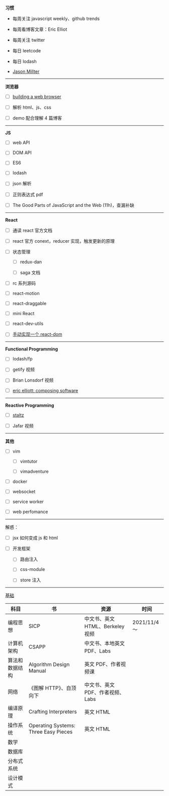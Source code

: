 **习惯**

- 每周关注 javascript weekly、github trends

- 每周看博客文章：Eric Elliot

- 每周关注 twitter

- 每日 leetcode

- 每日 lodash

- [Jason Millter](https://github.com/developit)

---

**浏览器**

- [ ] [building a web browser](https://www.udacity.com/course/programming-languages--cs262)

- [ ] 解析 html、js、css

- [ ] demo 配合理解 4 篇博客

---

**JS**

- [ ] web API

- [ ] DOM API

- [ ] ES6

- [ ] lodash

- [ ] json 解析

- [ ] 正则表达式 pdf

- [ ] The Good Parts of JavaScript and the Web (11h)，查漏补缺

---

**React**

- [ ] 通读 react 官方文档

- [ ] react 官方 conext，reducer 实现，触发更新的原理

- [ ] 状态管理

  - [ ] redux-dan

  - [ ] saga 文档

- [ ] rc 系列源码

- [ ] react-motion

- [ ] react-draggable

- [ ] mini React

- [ ] react-dev-utils

- [ ] [手动实现一个 react-dom](https://www.zhihu.com/question/29380608/answer/2006336708)

---

**Functional Programming**

- [ ] lodash/fp

- [ ] getify 视频

- [ ] Brian Lonsdorf 视频

- [ ] [eric elliott: composing software](https://medium.com/javascript-scene/composing-software-the-book-f31c77fc3ddc)

---

**Reactive Programming**

- [ ] [staltz](https://gist.github.com/staltz/868e7e9bc2a7b8c1f754)

- [ ] Jafar 视频

---

**其他**

- [ ] vim

  - [ ] vimtutor

  - [ ] vimadventure

- [ ] docker

- [ ] websocket

- [ ] service worker

- [ ] web perfomance

---

解惑：

- [ ] jsx 如何变成 js 和 html

- [ ] 开发框架

  - [ ] 路由注入

  - [ ] css-module

  - [ ] store 注入

---

[基础](https://teachyourselfcs.com/)

| 科目           | 书                                   | 资源                             | 时间         |
| -------------- | ------------------------------------ | -------------------------------- | ------------ |
| 编程思想       | SICP                                 | 中文书、英文 HTML、Berkeley 视频 | 2021/11/4 ～ |
| 计算机架构     | CSAPP                                | 中文书、本地英文 PDF、Labs       |              |
| 算法和数据结构 | Algorithm Design Manual              | 英文 PDF、作者视频课             |              |
| 网络           | 《图解 HTTP》、自顶向下              | 中文书、英文 PDF、作者视频、Labs |              |
| 编译原理       | Crafting Interpreters                | 英文 HTML                        |              |
| 操作系统       | Operating Systems: Three Easy Pieces | 英文 HTML                        |              |
| 数学           |                                      |                                  |              |
| 数据库         |                                      |                                  |              |
| 分布式系统     |                                      |                                  |              |
| 设计模式       |                                      |                                  |              |
